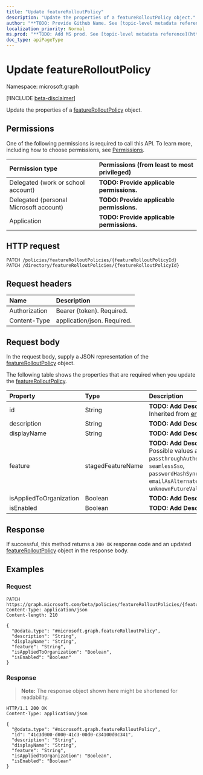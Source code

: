 ```yaml
---
title: "Update featureRolloutPolicy"
description: "Update the properties of a featureRolloutPolicy object."
author: "**TODO: Provide Github Name. See [topic-level metadata reference](https://msgo.azurewebsites.net/add/document/guidelines/metadata.html#topic-level-metadata)**"
localization_priority: Normal
ms.prod: "**TODO: Add MS prod. See [topic-level metadata reference](https://msgo.azurewebsites.net/add/document/guidelines/metadata.html#topic-level-metadata)**"
doc_type: apiPageType
---
```


# Update featureRolloutPolicy
Namespace: microsoft.graph

[!INCLUDE [beta-disclaimer](../../includes/beta-disclaimer.md)]

Update the properties of a [featureRolloutPolicy](../resources/featurerolloutpolicy.md) object.

## Permissions
One of the following permissions is required to call this API. To learn more, including how to choose permissions, see [Permissions](/graph/permissions-reference).

|Permission type|Permissions (from least to most privileged)|
|:---|:---|
|Delegated (work or school account)|**TODO: Provide applicable permissions.**|
|Delegated (personal Microsoft account)|**TODO: Provide applicable permissions.**|
|Application|**TODO: Provide applicable permissions.**|

## HTTP request

<!-- {
  "blockType": "ignored"
}
-->
``` http
PATCH /policies/featureRolloutPolicies/{featureRolloutPolicyId}
PATCH /directory/featureRolloutPolicies/{featureRolloutPolicyId}
```

## Request headers
|Name|Description|
|:---|:---|
|Authorization|Bearer {token}. Required.|
|Content-Type|application/json. Required.|

## Request body
In the request body, supply a JSON representation of the [featureRolloutPolicy](../resources/featurerolloutpolicy.md) object.

The following table shows the properties that are required when you update the [featureRolloutPolicy](../resources/featurerolloutpolicy.md).

|Property|Type|Description|
|:---|:---|:---|
|id|String|**TODO: Add Description** Inherited from [entity](../resources/entity.md)|
|description|String|**TODO: Add Description**|
|displayName|String|**TODO: Add Description**|
|feature|stagedFeatureName|**TODO: Add Description**. Possible values are: `passthroughAuthentication`, `seamlessSso`, `passwordHashSync`, `emailAsAlternateId`, `unknownFutureValue`.|
|isAppliedToOrganization|Boolean|**TODO: Add Description**|
|isEnabled|Boolean|**TODO: Add Description**|



## Response

If successful, this method returns a `200 OK` response code and an updated [featureRolloutPolicy](../resources/featurerolloutpolicy.md) object in the response body.

## Examples

### Request
<!-- {
  "blockType": "request",
  "name": "update_featurerolloutpolicy"
}
-->
``` http
PATCH https://graph.microsoft.com/beta/policies/featureRolloutPolicies/{featureRolloutPolicyId}
Content-Type: application/json
Content-length: 210

{
  "@odata.type": "#microsoft.graph.featureRolloutPolicy",
  "description": "String",
  "displayName": "String",
  "feature": "String",
  "isAppliedToOrganization": "Boolean",
  "isEnabled": "Boolean"
}
```


### Response
>**Note:** The response object shown here might be shortened for readability.
<!-- {
  "blockType": "response",
  "truncated": true
}
-->
``` http
HTTP/1.1 200 OK
Content-Type: application/json

{
  "@odata.type": "#microsoft.graph.featureRolloutPolicy",
  "id": "41c3d000-d000-41c3-00d0-c34100d0c341",
  "description": "String",
  "displayName": "String",
  "feature": "String",
  "isAppliedToOrganization": "Boolean",
  "isEnabled": "Boolean"
}
```

